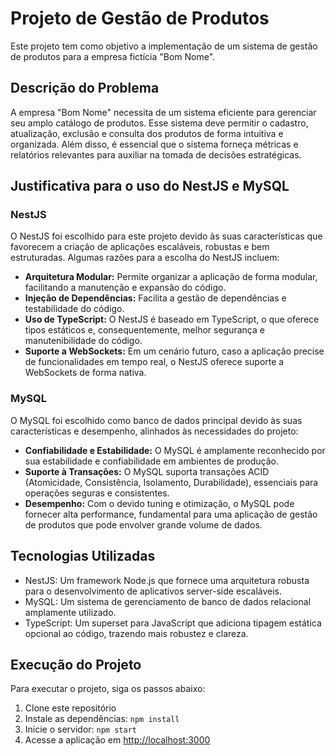 # Projeto de Gestão de Produtos

Este projeto tem como objetivo a implementação de um sistema de gestão de produtos para a empresa fictícia "Bom Nome".

## Descrição do Problema

A empresa "Bom Nome" necessita de um sistema eficiente para gerenciar seu amplo catálogo de produtos. Esse sistema deve permitir o cadastro, atualização, exclusão e consulta dos produtos de forma intuitiva e organizada. Além disso, é essencial que o sistema forneça métricas e relatórios relevantes para auxiliar na tomada de decisões estratégicas.

## Justificativa para o uso do NestJS e MySQL

### NestJS

O NestJS foi escolhido para este projeto devido às suas características que favorecem a criação de aplicações escaláveis, robustas e bem estruturadas. Algumas razões para a escolha do NestJS incluem:

* **Arquitetura Modular:** Permite organizar a aplicação de forma modular, facilitando a manutenção e expansão do código.
* **Injeção de Dependências:** Facilita a gestão de dependências e testabilidade do código.
* **Uso de TypeScript:** O NestJS é baseado em TypeScript, o que oferece tipos estáticos e, consequentemente, melhor segurança e manutenibilidade do código.
* **Suporte a WebSockets:** Em um cenário futuro, caso a aplicação precise de funcionalidades em tempo real, o NestJS oferece suporte a WebSockets de forma nativa.

### MySQL

O MySQL foi escolhido como banco de dados principal devido às suas características e desempenho, alinhados às necessidades do projeto:

* **Confiabilidade e Estabilidade:** O MySQL é amplamente reconhecido por sua estabilidade e confiabilidade em ambientes de produção.
* **Suporte à Transações:** O MySQL suporta transações ACID (Atomicidade, Consistência, Isolamento, Durabilidade), essenciais para operações seguras e consistentes.
* **Desempenho:** Com o devido tuning e otimização, o MySQL pode fornecer alta performance, fundamental para uma aplicação de gestão de produtos que pode envolver grande volume de dados.

## Tecnologias Utilizadas

* NestJS: Um framework Node.js que fornece uma arquitetura robusta para o desenvolvimento de aplicativos server-side escaláveis.
* MySQL: Um sistema de gerenciamento de banco de dados relacional amplamente utilizado.
* TypeScript: Um superset para JavaScript que adiciona tipagem estática opcional ao código, trazendo mais robustez e clareza.

## Execução do Projeto

Para executar o projeto, siga os passos abaixo:

1. Clone este repositório
2. Instale as dependências: `npm install`
3. Inicie o servidor: `npm start`
4. Acesse a aplicação em [http://localhost:3000](http://localhost:3000/)
